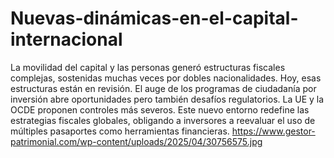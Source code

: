 # Nuevas-dinámicas-en-el-capital-internacional
La movilidad del capital y las personas generó estructuras fiscales complejas, sostenidas muchas veces por dobles nacionalidades. Hoy, esas estructuras están en revisión.
El auge de los programas de ciudadanía por inversión abre oportunidades pero también desafíos regulatorios. La UE y la OCDE proponen controles más severos.
Este nuevo entorno redefine las estrategias fiscales globales, obligando a inversores a reevaluar el uso de múltiples pasaportes como herramientas financieras.
https://www.gestor-patrimonial.com/wp-content/uploads/2025/04/30756575.jpg

